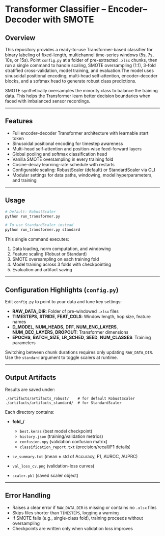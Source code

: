 # Transformer Classifier – Encoder–Decoder with SMOTE

## Overview

This repository provides a ready-to-use Transformer-based classifier for binary labeling of fixed-length, multichannel time-series windows (5s, 7s, 10s, or 15s).
Point `config.py` at a folder of pre-extracted `.xlsx` chunks, then run a single command to handle scaling, SMOTE oversampling (1:1), 3-fold stratified 
cross-validation, model training, and evaluation.The model uses sinusoidal positional encoding, multi-head self-attention, encoder–decoder blocks, and a softmax head to generate robust class predictions.

SMOTE synthetically oversamples the minority class to balance the training data. This helps the Transformer learn better decision boundaries when faced with 
imbalanced sensor recordings.

---

## Features

- Full encoder–decoder Transformer architecture with learnable start token  
- Sinusoidal positional encoding for timestep awareness  
- Multi-head self-attention and position-wise feed-forward layers  
- Global pooling and softmax classification head  
- Vanilla SMOTE oversampling in every training fold  
- Cosine-decay learning-rate schedule with restarts  
- Configurable scaling: RobustScaler (default) or StandardScaler via CLI  
- Modular settings for data paths, windowing, model hyperparameters, and training  

---

## Usage

```bash
# Default: RobustScaler
python run_transformer.py

# To use StandardScaler instead
python run_transformer.py standard
```

This single command executes:
1. Data loading, norm computation, and windowing  
2. Feature scaling (Robust or Standard)  
3. SMOTE oversampling on each training fold  
4. Model training across 3 folds with checkpointing  
5. Evaluation and artifact saving  

---

## Configuration Highlights (`config.py`)

Edit `config.py` to point to your data and tune key settings:

- **RAW_DATA_DIR**: Folder of pre-windowed `.xlsx` files  
- **TIMESTEPS**, **STRIDE**, **FEAT_COLS**: Window length, hop size, feature names  
- **D_MODEL**, **NUM_HEADS**, **DFF**, **NUM_ENC_LAYERS**, **NUM_DEC_LAYERS**, **DROPOUT**: Transformer dimensions  
- **EPOCHS**, **BATCH_SIZE**, **LR_SCHED**, **SEED**, **NUM_CLASSES**: Training parameters  

Switching between chunk durations requires only updating `RAW_DATA_DIR`. Use the `standard` argument to toggle scalers at runtime.

---

## Output Artifacts

Results are saved under:

```
./artifacts/artifacts_robust/    # for default RobustScaler
./artifacts/artifacts_standard/  # for StandardScaler
```

Each directory contains:

- **fold_<n>/**  
  - `best.keras`               (best model checkpoint)  
  - `history.json`             (training/validation metrics)  
  - `confusion.npy`            (validation confusion matrix)  
  - `classification_report.txt` (precision/recall/F1 details)  

- `cv_summary.txt`             (mean ± std of Accuracy, F1, AUROC, AUPRC)  
- `val_loss_cv.png`            (validation-loss curves)  
- `scaler.pkl`                 (saved scaler object)  

---

## Error Handling

- Raises a clear error if `RAW_DATA_DIR` is missing or contains no `.xlsx` files  
- Skips files shorter than `TIMESTEPS`, logging a warning  
- If SMOTE fails (e.g., single-class fold), training proceeds without oversampling  
- Checkpoints are written only when validation loss improves  

